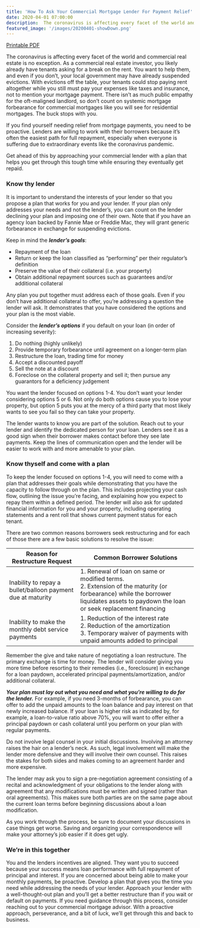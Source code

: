 ```yaml
---
title: 'How To Ask Your Commercial Mortgage Lender For Payment Relief'
date: 2020-04-01 07:00:00
description:  The coronavirus is affecting every facet of the world and commercial real estate is no exception. As a commercial real estate investor, you likely already have tenants asking for a break on the rent. With evictions off the table, your tenants could stop paying rent altogether while you still must pay your expenses like taxes and insurance, not to mention your mortgage payment. The buck stops with you. 
featured_image: '/images/20200401-showDown.png'
---
```


<a href="/assets/pdfs/20200401-HowToAskForABreakOnPayments.pdf"  class="js-no-ajax"><i class="fas fa-file-pdf"></i>Printable PDF</a>

The coronavirus is affecting every facet of the world and commercial real estate is no exception. As a commercial real estate investor, you likely already have tenants asking for a break on the rent. You want to help them, and even if you don’t, your local government may have already suspended evictions. With evictions off the table, your tenants could stop paying rent altogether while you still must pay your expenses like taxes and insurance, not to mention your mortgage payment. There isn’t as much public empathy for the oft-maligned landlord, so don’t count on systemic mortgage forbearance for commercial mortgages like you will see for residential mortgages. The buck stops with you. 

If you find yourself needing relief from mortgage payments, you need to be proactive. Lenders are willing to work with their borrowers because it’s often the easiest path for full repayment, especially when everyone is suffering due to extraordinary events like the coronavirus pandemic.  

Get ahead of this by approaching your commercial lender with a plan that helps you get through this tough time while ensuring they eventually get repaid. 

### Know thy lender ###

It is important to understand the interests of your lender so that you propose a plan that works for you and your lender. If your plan only addresses your needs and not the lender’s, you can count on the lender declining your plan and imposing one of their own. Note that if you have an agency loan backed by Fannie Mae or Freddie Mac, they will grant generic forbearance in exchange for suspending evictions.  

Keep in mind the ***lender’s goals***: 
* Repayment of the loan 
* Return or keep the loan classified as “performing” per their regulator’s definition 
* Preserve the value of their collateral (i.e. your property) 
* Obtain additional repayment sources such as guarantees and/or additional collateral 

Any plan you put together must address each of those goals. Even if you don’t have additional collateral to offer, you’re addressing a question the lender will ask. It demonstrates that you have considered the options and your plan is the most viable. 

Consider the ***lender’s options*** if you default on your loan (in order of increasing severity):
1. Do nothing (highly unlikely) 
2. Provide temporary forbearance until agreement on a longer-term plan  
3. Restructure the loan, trading time for money 
4. Accept a discounted payoff  
5. Sell the note at a discount 
6. Foreclose on the collateral property and sell it; then pursue any guarantors for a deficiency judgement

You want the lender focused on options 1-4. You don’t want your lender considering options 5 or 6. Not only do both options cause you to lose your property, but option 5 puts you at the mercy of a third party that most likely wants to see you fail so they can take your property.  

The lender wants to know you are part of the solution. Reach out to your lender and identify the dedicated person for your loan. Lenders see it as a good sign when their borrower makes contact before they see late payments. Keep the lines of communication open and the lender will be easier to work with and more amenable to your plan. 

### Know thyself and come with a plan ###

To keep the lender focused on options 1-4, you will need to come with a plan that addresses their goals while demonstrating that you have the capacity to follow through on the plan. This includes projecting your cash flow, outlining the issue you’re facing, and explaining how you expect to repay them within a defined period. The lender will also ask for updated financial information for you and your property, including operating statements and a rent roll that shows current payment status for each tenant. 

There are two common reasons borrowers seek restructuring and for each of those there are a few basic solutions to resolve the issue: 

| Reason for Restructure Request      | Common Borrower Solutions |
| ----------- | ----------- |
| Inability to repay a bullet/balloon payment due at maturity       | 1. Renewal of loan on same or modified terms.<br>2. Extension of the maturity (or forbearance) while the borrower liquidates assets to paydown the loan or seek replacement financing        |
| Inability to make the monthly debt service payments    |  1. Reduction of the interest rate<br>2. Reduction of the amortization<br>3. Temporary waiver of payments with unpaid amounts added to principal         |

Remember the give and take nature of negotiating a loan restructure. The primary exchange is time for money. The lender will consider giving you more time before resorting to their remedies (i.e., foreclosure) in exchange for a loan paydown, accelerated principal payments/amortization, and/or additional collateral. 

***Your plan must lay out what you need and what you’re willing to do for the lender.*** For example, if you need 3-months of forbearance, you can offer to add the unpaid amounts to the loan balance and pay interest on that newly increased balance. If your loan is higher risk as indicated by, for example, a loan-to-value ratio above 70%, you will want to offer either a principal paydown or cash collateral until you perform on your plan with regular payments.  

Do not involve legal counsel in your initial discussions. Involving an attorney raises the hair on a lender’s neck. As such, legal involvement will make the lender more defensive and they will involve their own counsel. This raises the stakes for both sides and makes coming to an agreement harder and more expensive. 

The lender may ask you to sign a pre-negotiation agreement consisting of a recital and acknowledgment of your obligations to the lender along with agreement that any modifications must be written and signed (rather than oral agreements). This makes sure both parties are on the same page about the current loan terms before beginning discussions about a loan modification. 

As you work through the process, be sure to document your discussions in case things get worse. Saving and organizing your correspondence will make your attorney’s job easier if it does get ugly.  

### We’re in this together ###

You and the lenders incentives are aligned. They want you to succeed because your success means loan performance with full repayment of principal and interest. If you are concerned about being able to make your monthly payments, be proactive. Develop a plan that gives you the time you need while addressing the needs of your lender. Approach your lender with a well-thought-out plan and you’ll get a better restructure than if you wait or default on payments. If you need guidance through this process, consider reaching out to your commercial mortgage advisor. With a proactive approach, perseverance, and a bit of luck, we’ll get through this and back to business.  